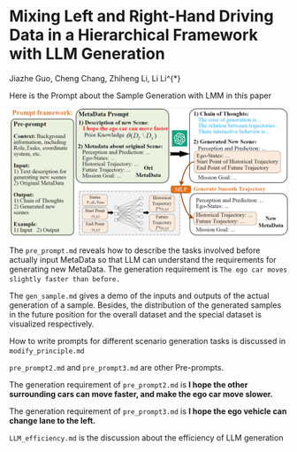 # Mixing Left and Right-Hand Driving Data in a Hierarchical Framework with LLM Generation

Jiazhe Guo, Cheng Chang, Zhiheng Li, Li Li^{*}

Here is the Prompt about the Sample Generation with LMM in this paper

![image](/fig/Prompt_Framework.png)


The `pre_prompt.md` reveals how to describe the tasks involved before actually input MetaData so that LLM can understand the requirements for generating new MetaData. The generation requirement is `The ego car moves slightly faster than before.`

The `gen_sample.md` gives a demo of the inputs and outputs of the actual generation of a sample.  Besides, the distribution of the generated samples in the future position for the overall dataset and the special dataset is visualized respectively.


How to write prompts for different scenario generation tasks is discussed in `modify_principle.md`

`pre_prompt2.md` and `pre_prompt3.md` are other Pre-prompts. 

The generation requirement of `pre_prompt2.md` is **I hope the other surrounding cars can move faster, and make the ego car move slower.** 

The generation requirement of `pre_prompt3.md` is **I hope the ego vehicle can change lane to the left.**

`LLM_efficiency.md` is the discussion about the efficiency of LLM generation
